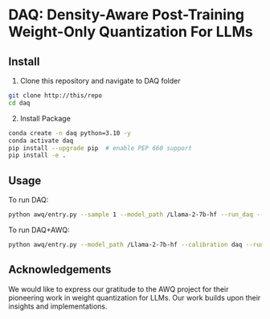 # DAQ: Density-Aware Post-Training Weight-Only Quantization For LLMs

## Install

1. Clone this repository and navigate to DAQ folder
```bash
git clone http://this/repo
cd daq
```

2. Install Package
```bash
conda create -n daq python=3.10 -y
conda activate daq
pip install --upgrade pip  # enable PEP 660 support
pip install -e .
```

## Usage
To run DAQ:
```bash
python awq/entry.py --sample 1 --model_path /Llama-2-7b-hf --run_daq --tasks wikitext --w_bit 4 --q_group_size -1 --q_backend fake --dump daq_cache/Llama-2-7b-hf.pt
```

To run DAQ+AWQ:

```bash
python awq/entry.py --model_path /Llama-2-7b-hf --calibration daq --run_awq --tasks wikitext --w_bit 4 --q_group_size -1 --q_backend fake --dump awq_cache/Llama-2-7b-hf.pt --sample 2 --data_type nf4
```

## Acknowledgements
We would like to express our gratitude to the AWQ project for their pioneering work in weight quantization for LLMs. Our work builds upon their insights and implementations.